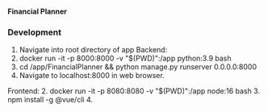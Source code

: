 #### Financial Planner

### Development
1. Navigate into root directory of app
Backend:
2. docker run -it -p 8000:8000 -v "$(PWD)":/app python:3.9 bash
3. cd /app/FinancialPlanner && python manage.py runserver 0.0.0.0:8000
4. Navigate to localhost:8000 in web browser.

Frontend:
2. docker run -it -p 8080:8080 -v "$(PWD)":/app node:16 bash
3. npm install -g @vue/cli
4.
